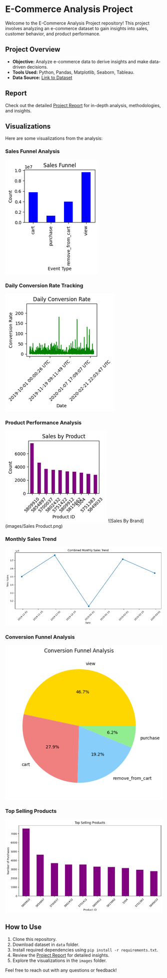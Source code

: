 # E-Commerce Analysis Project

Welcome to the E-Commerce Analysis Project repository! This project involves analyzing an e-commerce dataset to gain insights into sales, customer behavior, and product performance.

## Project Overview

- **Objective:** Analyze e-commerce data to derive insights and make data-driven decisions.
- **Tools Used:** Python, Pandas, Matplotlib, Seaborn, Tableau.
- **Data Source:** [Link to Dataset](https://www.kaggle.com/datasets/mkechinov/ecommerce-events-history-in-cosmetics-shop)

## Report

Check out the detailed [Project Report](Report(Readme).pdf) for in-depth analysis, methodologies, and insights.

## Visualizations

Here are some visualizations from the analysis:

### Sales Funnel Analysis
![Sales Funnel](images/sales_funnel.png)

### Daily Conversion Rate Tracking
![Conversion Rate](images/Daily_Conversion_Rate.png)

### Product Performance Analysis
![Sales By Product](images/Sales_by_Product.png)
![Sales By Brand](images/Sales Product.png)

### Monthly Sales Trend
![Monthly Sales](images/Monthly_trend.png)

### Conversion Funnel Analysis
![Conversion Funnel Analysis](images/Conversional_Funnel_Analysis.png)

### Top Selling Products
![Top Selling Products](images/Top_Sellin_Products.png)

## How to Use

1. Clone this repository.
2. Download dataset in `data` folder.
3. Install required dependencies using `pip install -r requirements.txt`.
4. Review the [Project Report](link_to_your_report.pdf) for detailed insights.
5. Explore the visualizations in the `images` folder.

Feel free to reach out with any questions or feedback!


